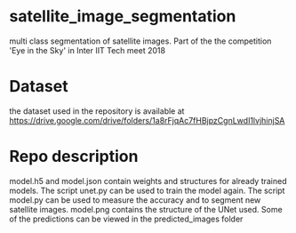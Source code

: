 # satellite_image_segmentation
multi class segmentation of satellite images. Part of the the competition 'Eye in the Sky' in Inter IIT Tech meet 2018
# Dataset
the dataset used in the repository is available at https://drive.google.com/drive/folders/1a8rFjqAc7fHBjpzCgnLwdI1lvjhinjSA
# Repo description
model.h5 and model.json contain weights and structures for already trained models.
The script unet.py can be used to train the model again. 
The script model.py can be used to measure the accuracy and to segment new satellite images. 
model.png contains the structure of the UNet used.
Some of the predictions can be viewed in the predicted_images folder
